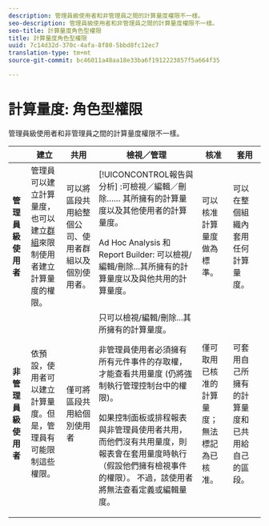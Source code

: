 ```yaml
---
description: 管理員級使用者和非管理員之間的計算量度權限不一樣。
seo-description: 管理員級使用者和非管理員之間的計算量度權限不一樣。
seo-title: 計算量度角色型權限
title: 計算量度角色型權限
uuid: 7c14d32d-370c-4afa-8f80-5bbd8fc12ec7
translation-type: tm+mt
source-git-commit: bc46011a48aa18e33ba6f1912223857f5a664f35

---
```



# 計算量度: 角色型權限

管理員級使用者和非管理員之間的計算量度權限不一樣。

<table id="table_13F72FD90C964B86BD4B51E6F51ED292"> 
 <thead> 
  <tr> 
   <th colname="col1" class="entry"> </th> 
   <th colname="col02" class="entry"> 建立 </th> 
   <th colname="col2" class="entry"> 共用 </th> 
   <th colname="col3" class="entry"> 檢視／管理 </th> 
   <th colname="col4" class="entry"> 核准 </th> 
   <th colname="col5" class="entry"> 套用 </th> 
  </tr> 
 </thead>
 <tbody> 
  <tr> 
   <td colname="col1"> <b>管理員級使用者</b> </td> 
   <td colname="col02"> 管理員可以建立計算量度，也可以建立<a href="https://marketing.adobe.com/resources/help/en_US/reference/groups.html"  >群組</a>來限制使用者建立計算量度的權限。 </td> 
   <td colname="col2"> 可以將區段共用給整個公司、使用者群組以及個別使用者。 </td> 
   <td colname="col3"> <span class="keyword"> [!UICONCONTROL報告與分析] </span>:可檢視／編輯／刪除…… 其所擁有的計算量度以及其他使用者的計算量度。 <p> <span class="keyword">Ad Hoc Analysis</span> 和 <span class="keyword">Report Builder</span>: 可以檢視/編輯/刪除...其所擁有的計算量度以及與他共用的計算量度。 </p> </td> 
   <td colname="col4"> 可以核准計算量度做為標準。 </td> 
   <td colname="col5"> 可以在整個組織內套用任何計算量度。 </td> 
  </tr> 
  <tr> 
   <td colname="col1"> <b>非管理員級使用者</b> </td> 
   <td colname="col02"> 依預設，使用者可以建立計算量度。但是，管理員有可能限制這些權限。 </td> 
   <td colname="col2"> 僅可將區段共用給個別使用者 </td> 
   <td colname="col3"> 只可以檢視/編輯/刪除...其所擁有的計算量度。 <p>非管理員使用者必須擁有所有元件事件的存取權，才能查看共用量度 (仍將強制執行管理控制台中的權限)。 </p> <p>如果控制面板或排程報表與非管理員使用者共用，而他們沒有共用量度，則報表會在套用量度時執行（假設他們擁有檢視事件的權限）。 不過，該使用者將無法查看定義或編輯量度。 </p> </td> 
   <td colname="col4"> 僅可取用已核准的計算量度；無法標記為已核准。 </td> 
   <td colname="col5"> 可套用自己所擁有的計算量度和已共用給自己的區段。 </td> 
  </tr> 
 </tbody> 
</table>

